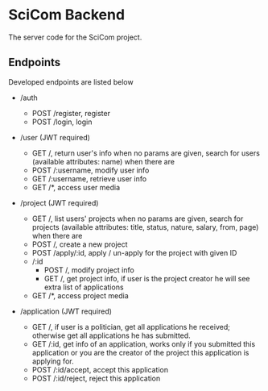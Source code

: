 # SciCom Backend
The server code for the SciCom project.

## Endpoints
Developed endpoints are listed below
- /auth
  - POST /register, register
  - POST /login, login

- /user (JWT required)
  - GET /, return user's info when no params are given, search for users (available attributes: name) when there are
  - POST /:username, modify user info
  - GET /:username, retrieve user info
  - GET /\*, access user media

- /project (JWT required)
  - GET /, list users' projects when no params are given, search for projects (available attributes: title, status, nature, salary,  from,  page) when there are
  - POST /, create a new project
  - POST /apply/:id, apply / un-apply for the project with given ID
  - /:id
	  - POST /, modify project info
	  - GET  /, get project info, if user is the project creator he will see extra list of applications
  - GET /\*, access project media

- /application (JWT required)
  - GET /, if user is a politician, get all applications he received; otherwise get all applications he has submitted.
  - GET /:id, get info of an application, works only if you submitted this application or you are the creator of the project this application is applying for.
  - POST /:id/accept, accept this application
  - POST /:id/reject, reject this application

